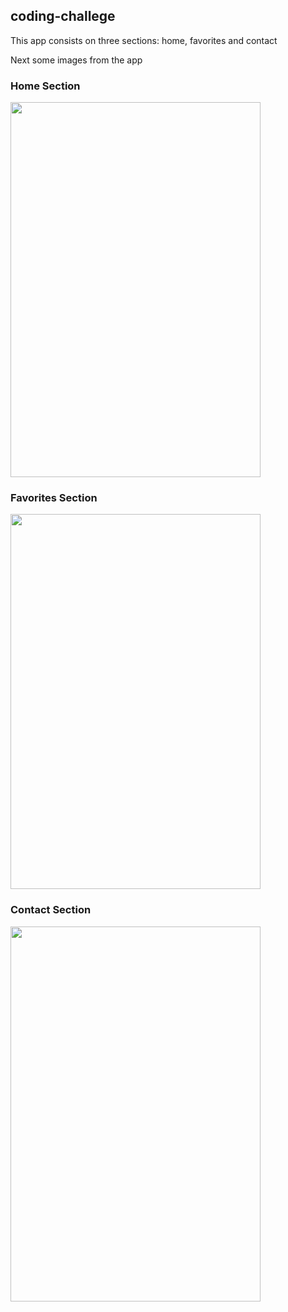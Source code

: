 <h2> coding-challege</h2>

<p>This app consists on three sections: home, favorites and contact<p>

<p>Next some images from the app</p>

<h3>Home Section</h3>

<img src="https://firebasestorage.googleapis.com/v0/b/platziconfapp-225fe.appspot.com/o/coding%20challenge%2FSimulator%20Screen%20Shot%20-%20iPhone%20SE%20(2nd%20generation)%20-%202021-02-14%20at%2016.08.24.png?alt=media&token=a3829275-411e-428e-b548-e86750cc04f5"
width="400" height="600"/>

<h3>Favorites Section</h3>

<img src="https://firebasestorage.googleapis.com/v0/b/platziconfapp-225fe.appspot.com/o/coding%20challenge%2FSimulator%20Screen%20Shot%20-%20iPhone%20SE%20(2nd%20generation)%20-%202021-02-14%20at%2016.08.31.png?alt=media&token=4ed7cbe4-6d00-4061-8b18-f14de9ca076b"
width="400" height="600"/>

<h3>Contact Section</h3>

<img src="https://firebasestorage.googleapis.com/v0/b/platziconfapp-225fe.appspot.com/o/coding%20challenge%2FSimulator%20Screen%20Shot%20-%20iPhone%20SE%20(2nd%20generation)%20-%202021-02-14%20at%2016.08.41.png?alt=media&token=0f094198-6885-4f54-ae99-247754fa8429"
width="400" height="600"/>
